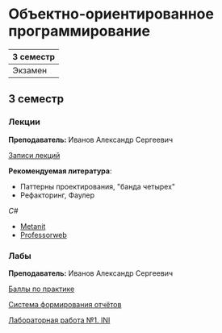 # Объектно-ориентированное программирование

|3 семестр|
|---|
|Экзамен|

## 3 семестр
### Лекции

**Преподаватель:** Иванов Александр Сергеевич

[Записи лекций](https://yadi.sk/d/iGz5-Vunb5dKHA?w=1)

**Рекомендуемая литература**:

* Паттерны проектирования, "банда четырех"
* Рефакторинг, Фаулер

*C#*
* [Metanit](https://metanit.com/sharp/)
* [Professorweb](https://professorweb.ru/)

### Лабы

**Преподаватель:** Иванов Александр Сергеевич

[Баллы по практике](https://docs.google.com/spreadsheets/d/1H75MoSvL-165x5aM-p26eFZcY57UYx0gPtOHhvpGYGw/edit?usp=sharing)

[Система формирования отчётов](https://reports.artrey.ru/)

[Лабораторная работа №1. INI](../Files/OOP/OOP1.pdf)
